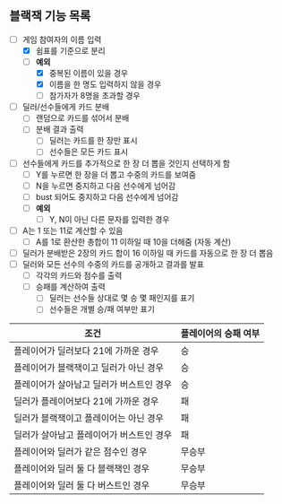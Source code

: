 ## 블랙잭 기능 목록 

- [ ] 게임 참여자의 이름 입력  
    - [x] 쉼표를 기준으로 분리
    - [ ] **예외** 
        - [x] 중복된 이름이 있을 경우
        - [x] 이름을 한 명도 입력하지 않을 경우  
        - [ ] 참가자가 8명을 초과할 경우
- [ ] 딜러/선수들에게 카드 분배  
    - [ ] 랜덤으로 카드를 섞어서 분배  
    - [ ] 분배 결과 출력  
        - [ ] 딜러는 카드를 한 장만 표시
        - [ ] 선수들은 모든 카드 표시  
- [ ] 선수들에게 카드를 추가적으로 한 장 더 뽑을 것인지 선택하게 함 
    - [ ] Y를 누르면 한 장을 더 뽑고 수중의 카드를 보여줌  
    - [ ] N을 누르면 중지하고 다음 선수에게 넘어감
    - [ ] bust 되어도 중지하고 다음 선수에게 넘어감
    - [ ] **예외**
        - [ ] Y, N이 아닌 다른 문자를 입력한 경우
- [ ] A는 1 또는 11로 계산할 수 있음
    - [ ] A를 1로 환산한 총합이 11 이하일 때 10을 더해줌 (자동 계산)
- [ ] 딜러가 분배받은 2장의 카드 합이 16 이하일 때 카드를 자동으로 한 장 더 뽑음
- [ ] 딜러와 모든 선수의 수중의 카드를 공개하고 결과를 발표
    - [ ] 각각의 카드와 점수를 출력
    - [ ] 승패를 계산하여 출력
        - [ ] 딜러는 선수들 상대로 몇 승 몇 패인지를 표기
        - [ ] 선수들은 개별 승/패 여부만 표기

| 조건                                     | 플레이어의 승패 여부 |
| ---------------------------------------- | -------------------- |
| 플레이어가 딜러보다 21에 가까운 경우     | 승                   |
| 플레이어가 블랙잭이고 딜러가 아닌 경우   | 승                   |
| 플레이어가 살아남고 딜러가 버스트인 경우 | 승                   |
| 딜러가 플레이어보다 21에 가까운 경우     | 패                   |
| 딜러가 블랙잭이고 플레이어는 아닌 경우   | 패                   |
| 딜러가 살아남고 플레이어가 버스트인 경우 | 패                   |
| 플레이어와 딜러가 같은 점수인 경우       | 무승부               |
| 플레이어와 딜러 둘 다 블랙잭인 경우      | 무승부               |
| 플레이어와 딜러 둘 다 버스트인 경우      | 무승부               |